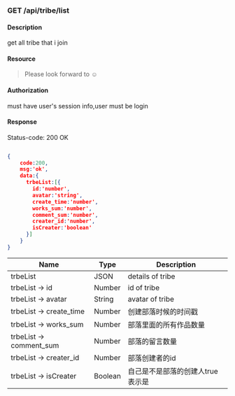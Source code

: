 ### GET /api/tribe/list

#### Description
get all tribe that i join
#### Resource
 > Please look forward to ☺

#### Authorization
must have user's session info,user must be login


#### Response
Status-code: 200 OK

```json

{   
    code:200,
    msg:'ok',
    data:{
      trbeList:[{
        id:'number',
        avatar:'string',
        create_time:'number',
        works_sum:'number',
        comment_sum:'number',
        creater_id:'number',
        isCreater:'boolean'
      }]
    }
}
```

|Name|Type|Description| 
|----|----|--- | 
| trbeList |   JSON  | details of tribe | 
| trbeList -> id |   Number  | id of tribe | 
| trbeList -> avatar |   String  | avatar of tribe | 
| trbeList -> create_time |   Number  | 创建部落时候的时间戳 | 
| trbeList -> works_sum |   Number  | 部落里面的所有作品数量 | 
| trbeList -> comment_sum |   Number  | 部落的留言数量| 
|trbeList -> creater_id  |  Number|  部落创建者的id   |
|trbeList -> isCreater  |  Boolean |   自己是不是部落的创建人true表示是  |
 